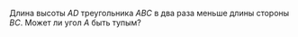 Длина высоты $AD$ треугольника $ABC$ в два раза меньше длины стороны $BC$. Может ли угол $A$ быть тупым?